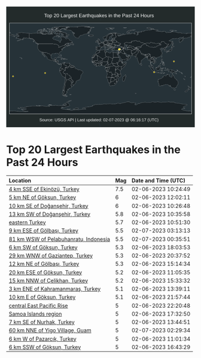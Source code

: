 ![Map](./map.png)

# Top 20 Largest Earthquakes in the Past 24 Hours

| Location | Mag | Date and Time (UTC) |
|:---|:---|:---|
| [4 km SSE of Ekinözü, Turkey](https://earthquake.usgs.gov/earthquakes/eventpage/us6000jlqa) | 7.5 | 02-06-2023 10:24:49 |
| [5 km NE of Göksun, Turkey](https://earthquake.usgs.gov/earthquakes/eventpage/us6000jlrc) | 6 | 02-06-2023 12:02:11 |
| [10 km SE of Doğanşehir, Turkey](https://earthquake.usgs.gov/earthquakes/eventpage/us6000jm1y) | 6 | 02-06-2023 10:26:48 |
| [13 km SW of Doğanşehir, Turkey](https://earthquake.usgs.gov/earthquakes/eventpage/us6000jlqe) | 5.8 | 02-06-2023 10:35:58 |
| [eastern Turkey](https://earthquake.usgs.gov/earthquakes/eventpage/us6000jlql) | 5.7 | 02-06-2023 10:51:30 |
| [9 km ESE of Gölbaşı, Turkey](https://earthquake.usgs.gov/earthquakes/eventpage/us6000jm5e) | 5.5 | 02-07-2023 03:13:13 |
| [81 km WSW of Pelabuhanratu, Indonesia](https://earthquake.usgs.gov/earthquakes/eventpage/us6000jm4c) | 5.5 | 02-07-2023 00:35:51 |
| [6 km SW of Göksun, Turkey](https://earthquake.usgs.gov/earthquakes/eventpage/us6000jm1p) | 5.3 | 02-06-2023 18:03:53 |
| [29 km WNW of Gaziantep, Turkey](https://earthquake.usgs.gov/earthquakes/eventpage/us6000jm2r) | 5.3 | 02-06-2023 20:37:52 |
| [12 km NE of Gölbaşı, Turkey](https://earthquake.usgs.gov/earthquakes/eventpage/us6000jlsq) | 5.3 | 02-06-2023 15:14:34 |
| [20 km ESE of Göksun, Turkey](https://earthquake.usgs.gov/earthquakes/eventpage/us6000jlqr) | 5.2 | 02-06-2023 11:05:35 |
| [15 km NNW of Çelikhan, Turkey](https://earthquake.usgs.gov/earthquakes/eventpage/us6000jlsu) | 5.2 | 02-06-2023 15:33:32 |
| [3 km ENE of Kahramanmaraş, Turkey](https://earthquake.usgs.gov/earthquakes/eventpage/us6000jls3) | 5.1 | 02-06-2023 13:39:11 |
| [10 km E of Göksun, Turkey](https://earthquake.usgs.gov/earthquakes/eventpage/us6000jm3c) | 5.1 | 02-06-2023 21:57:44 |
| [central East Pacific Rise](https://earthquake.usgs.gov/earthquakes/eventpage/us6000jm3s) | 5 | 02-06-2023 22:20:48 |
| [Samoa Islands region](https://earthquake.usgs.gov/earthquakes/eventpage/us6000jlyl) | 5 | 02-06-2023 17:32:50 |
| [7 km SE of Nurhak, Turkey](https://earthquake.usgs.gov/earthquakes/eventpage/us6000jls6) | 5 | 02-06-2023 13:44:51 |
| [60 km NNE of Yigo Village, Guam](https://earthquake.usgs.gov/earthquakes/eventpage/us6000jm51) | 5 | 02-07-2023 02:29:34 |
| [6 km W of Pazarcık, Turkey](https://earthquake.usgs.gov/earthquakes/eventpage/us6000jlqy) | 5 | 02-06-2023 11:01:34 |
| [6 km SSW of Göksun, Turkey](https://earthquake.usgs.gov/earthquakes/eventpage/us6000jlta) | 5 | 02-06-2023 16:43:29 |

